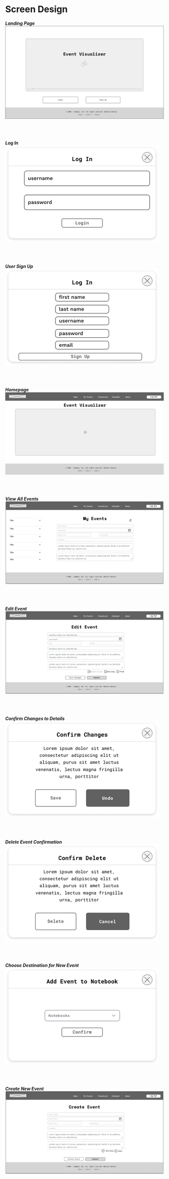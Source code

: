 # Screen Design<br>

***Landing Page***
![Event Visualizer landing page with sign in and sign up options](/images/landing_page.png)<br><br><br><br>

***Log In***<br>
![Log in modal with username and password fields](/images/login.png)<br><br><br><br>

***User Sign Up***<br>
![Sign up modal with personal information fields](/images/user_sign_up.png)<br><br><br><br>

***Homepage***<br>
![Event Visualizer homepage with a video display](/images/homepage.png)<br><br><br><br>

***View All Events***<br>
![Event Visualizer landing page](/images/view_my_events.png)<br><br><br><br>

***Edit Event***<br>
![Event Visualizer landing page](/images/edit_event.png)<br><br><br><br>

***Confirm Changes to Details***<br>
![Event Visualizer landing page](/images/confirm_changes.png)<br><br><br><br>

***Delete Event Confirmation***<br>
![Event Visualizer landing page](/images/delete_event.png)<br><br><br><br>


***Choose Destination for New Event***<br>
![Event Visualizer landing page](/images/add_event_notebook.png)<br><br><br><br>

***Create New Event***<br>
![Event Visualizer landing page](/images/create_new_event.png)<br><br><br><br>